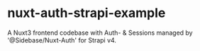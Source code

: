 # nuxt-auth-strapi-example
 A Nuxt3 frontend codebase with Auth- & Sessions managed by '@Sidebase/Nuxt-Auth' for Strapi v4.
